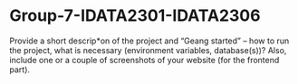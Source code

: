 # Group-7-IDATA2301-IDATA2306

Provide a short
descrip*on of the project and “Geang started” – how to run the project, what is
necessary (environment variables, database(s))? Also, include one or a couple of
screenshots of your website (for the frontend part). 

